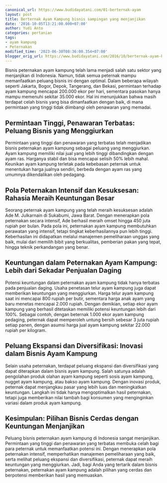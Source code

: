 ```yaml
---
canonical_url: https://www.budidayatani.com/01-berternak-ayam
layout: post
title: Berternak Ayam Kampung bisnis sampingan yang menjanjikan
date: '2016-10-05T13:21:00.000+07:00'
author: Yudi Anto
categories: pertanian
tags:
- ayam kampung
- Peternakan
modified_time: '2023-06-30T08:36:00.354+07:00'
blogger_orig_url: https://www.budidayatani.com/2016/10/berternak-ayam-kampung-bisnis-sampingan.html
---
```


Bisnis peternakan ayam kampung telah lama menjadi salah satu sektor yang menjanjikan di Indonesia. Namun, tidak semua peternak mampu memanfaatkan peluang bisnis ini dengan optimal. Dalam beberapa wilayah seperti Jakarta, Bogor, Depok, Tangerang, dan Bekasi, permintaan terhadap ayam kampung mencapai 200.000 ekor per hari, sementara pasokan hanya mampu memenuhi sekitar 35.000 ekor. Hal ini menunjukkan bahwa masih terdapat celah bisnis yang bisa dimanfaatkan dengan baik, di mana permintaan yang tinggi tidak diimbangi oleh penawaran yang memadai.

## Permintaan Tinggi, Penawaran Terbatas: Peluang Bisnis yang Menggiurkan

Permintaan yang tinggi dan penawaran yang terbatas telah menjadikan bisnis peternakan ayam kampung sebagai peluang yang menggiurkan. Ayam kampung memiliki nilai jual yang lebih tinggi dibandingkan dengan ayam ras. Harganya stabil dan bisa mencapai selisih 50% lebih mahal. Keunikan ayam kampung terletak pada kebebasan peternak untuk menentukan harga jualnya sendiri, berbeda dengan ayam ras yang umumnya dikendalikan oleh pedagang.

## Pola Peternakan Intensif dan Kesuksesan: Rahasia Meraih Keuntungan Besar

Seorang peternak ayam kampung yang telah meraih kesuksesan adalah Ade M. Julkarnain di Sukabumi, Jawa Barat. Dengan menerapkan pola peternakan secara intensif, Ade berhasil meraih omset hingga 450 juta rupiah per bulan. Pada pola ini, peternakan ayam kampung membutuhkan perawatan yang intensif, tetapi tingkat keberhasilannya pun lebih tinggi. Keberhasilan ini didapatkan melalui manajemen pemeliharaan unggas yang baik, mulai dari memilih bibit yang berkualitas, pemberian pakan yang tepat, hingga teknik perkandangan yang benar.

## Keuntungan dalam Peternakan Ayam Kampung: Lebih dari Sekadar Penjualan Daging

Potensi keuntungan dalam peternakan ayam kampung tidak hanya terbatas pada penjualan daging. Usaha penetasan telur ayam kampung juga dapat memberikan keuntungan yang menggiurkan. Harga telur ayam kampung saat ini mencapai 800 rupiah per butir, sementara harga anak ayam yang baru menetas mencapai 2.000 rupiah. Dengan demikian, setiap ekor ayam kampung yang berhasil ditetaskan memiliki potensi keuntungan lebih dari 100%. Sebagai contoh, dengan beternak 1.000 ekor ayam kampung pedaging, peternak dapat memperoleh untung bersih sebesar 3 juta rupiah setiap panen, dengan asumsi harga jual ayam kampung sekitar 22.000 rupiah per kilogram.

## Peluang Ekspansi dan Diversifikasi: Inovasi dalam Bisnis Ayam Kampung

Selain usaha peternakan, terdapat peluang ekspansi dan diversifikasi yang dapat diterapkan dalam bisnis ayam kampung. Salah satunya adalah pengolahan produk olahan ayam kampung seperti sosis ayam kampung, nugget ayam kampung, atau bakso ayam kampung. Dengan inovasi produk, peternak dapat menjangkau pasar yang lebih luas dan meningkatkan keuntungan. Langkah ini tidak hanya mengoptimalkan hasil peternakan, tetapi juga memberikan nilai tambah bagi konsumen yang menginginkan variasi dalam produk ayam kampung.

## Kesimpulan: Pilihan Bisnis Cerdas dengan Keuntungan Menjanjikan

Peluang bisnis peternakan ayam kampung di Indonesia sangat menjanjikan. Permintaan yang tinggi dan penawaran yang terbatas membuka celah bagi para peternak untuk memanfaatkan potensi ini. Dengan menerapkan pola peternakan intensif, memperhatikan manajemen pemeliharaan yang baik, serta melihat peluang ekspansi dan diversifikasi, peternak dapat meraih keuntungan yang menggiurkan. Jadi, bagi Anda yang tertarik dalam bisnis peternakan, peternakan ayam kampung adalah pilihan yang cerdas dan berpotensi memberikan hasil yang memuaskan.


